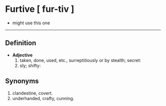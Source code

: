 # Furtive [ fur-tiv ]
- might use this one
--- 
## Definition
- **Adjective**
  1. taken, done, used, etc., surreptitiously or by stealth; secret: 
  2. sly; shifty:
## Synonyms
1. clandestine, covert. 
2. underhanded, crafty, cunning. 
